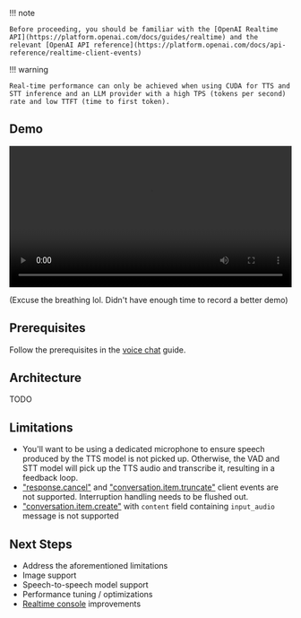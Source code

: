!!! note

    Before proceeding, you should be familiar with the [OpenAI Realtime API](https://platform.openai.com/docs/guides/realtime) and the relevant [OpenAI API reference](https://platform.openai.com/docs/api-reference/realtime-client-events)

!!! warning

    Real-time performance can only be achieved when using CUDA for TTS and STT inference and an LLM provider with a high TPS (tokens per second) rate and low TTFT (time to first token).

## Demo

<video width="100%" controls>
  <source src="https://github.com/user-attachments/assets/457a736d-4c29-4b43-984b-05cc4d9995bc" type="video/webm">
</video>

(Excuse the breathing lol. Didn't have enough time to record a better demo)

## Prerequisites

Follow the prerequisites in the [voice chat](./voice-chat.md.md) guide.

## Architecture

TODO

## Limitations

- You'll want to be using a dedicated microphone to ensure speech produced by the TTS model is not picked up. Otherwise, the VAD and STT model will pick up the TTS audio and transcribe it, resulting in a feedback loop.
- ["response.cancel"](https://platform.openai.com/docs/api-reference/realtime-client-events/response/cancel) and ["conversation.item.truncate"](https://platform.openai.com/docs/api-reference/realtime-client-events/conversation/item/truncate) client events are not supported. Interruption handling needs to be flushed out.
- ["conversation.item.create"](https://platform.openai.com/docs/api-reference/realtime-client-events/conversation/item/create) with `content` field containing `input_audio` message is not supported

## Next Steps

- Address the aforementioned limitations
- Image support
- Speech-to-speech model support
- Performance tuning / optimizations
- [Realtime console](https://github.com/speaches-ai/realtime-console) improvements
